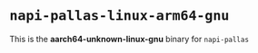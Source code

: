# `napi-pallas-linux-arm64-gnu`

This is the **aarch64-unknown-linux-gnu** binary for `napi-pallas`
